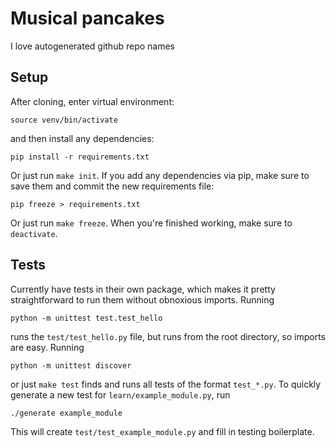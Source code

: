 # Musical pancakes
I love autogenerated github repo names

## Setup
After cloning, enter virtual environment:

    source venv/bin/activate

and then install any dependencies:

    pip install -r requirements.txt

Or just run `make init`.  If you add any dependencies via pip, make sure to save
them and commit the new requirements file:

    pip freeze > requirements.txt

Or just run `make freeze`.  When you're finished working, make sure to `deactivate`.

## Tests
Currently have tests in their own package, which makes it pretty straightforward
to run them without obnoxious imports.  Running

    python -m unittest test.test_hello

runs the `test/test_hello.py` file, but runs from the root directory, so imports
are easy.  Running

    python -m unittest discover

or just `make test` finds and runs all tests of the format `test_*.py`.  To
quickly generate a new test for `learn/example_module.py`, run

    ./generate example_module

This will create `test/test_example_module.py` and fill in testing boilerplate.
